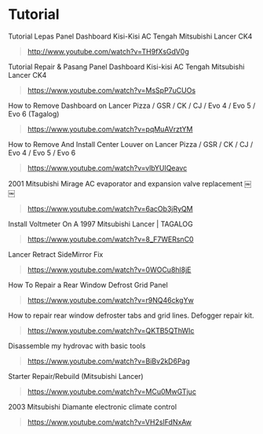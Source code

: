 # Tutorial

Tutorial Lepas Panel Dashboard Kisi-Kisi AC Tengah Mitsubishi Lancer CK4
> http://www.youtube.com/watch?v=TH9fXsGdV0g

Tutorial Repair & Pasang Panel Dashboard Kisi-kisi AC Tengah Mitsubishi Lancer CK4
> https://www.youtube.com/watch?v=MsSpP7uCUOs

How to Remove Dashboard on Lancer Pizza / GSR / CK / CJ / Evo 4 / Evo 5 / Evo 6 (Tagalog)
> https://www.youtube.com/watch?v=pqMuAVrztYM

How to Remove And Install Center Louver on Lancer Pizza / GSR / CK / CJ / Evo 4 / Evo 5 / Evo 6
> https://www.youtube.com/watch?v=vlbYUIQeavc

2001 Mitsubishi Mirage AC evaporator and expansion valve replacement ￼￼
> https://www.youtube.com/watch?v=6acOb3jRyQM

Install Voltmeter On A 1997 Mitsubishi Lancer | TAGALOG
> https://www.youtube.com/watch?v=8_F7WERsnC0

Lancer Retract SideMirror Fix
> https://www.youtube.com/watch?v=0WOCu8hl8jE

How To Repair a Rear Window Defrost Grid Panel
> https://www.youtube.com/watch?v=r9NQ46ckgYw

How to repair rear window defroster tabs and grid lines. Defogger repair kit.
> https://www.youtube.com/watch?v=QKTB5QThWIc

Disassemble my hydrovac with basic tools
> https://www.youtube.com/watch?v=BiBv2kD6Pag

Starter Repair/Rebuild (Mitsubishi Lancer)
> https://www.youtube.com/watch?v=MCu0MwGTjuc

2003 Mitsubishi Diamante electronic climate control
> https://www.youtube.com/watch?v=VH2sIFdNxAw

